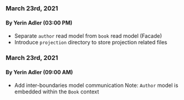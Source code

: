 ### March 23rd, 2021
#### By Yerin Adler (03:00 PM)
- Separate `author` read model from `book` read model (Facade)
- Introduce `projection` directory to store projection related files

### March 23rd, 2021
#### By Yerin Adler (09:00 AM)
- Add inter-boundaries model communication
Note: `Author` model is embedded within the `Book` context